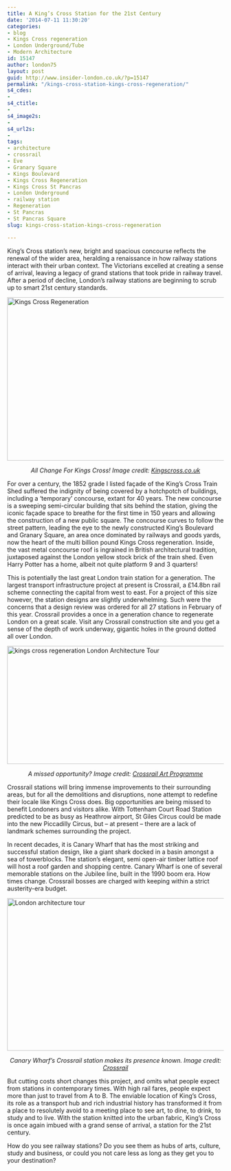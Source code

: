 ```yaml
---
title: A King’s Cross Station for the 21st Century
date: '2014-07-11 11:30:20'
categories:
- blog
- Kings Cross regeneration
- London Underground/Tube
- Modern Architecture
id: 15147
author: london75
layout: post
guid: http://www.insider-london.co.uk/?p=15147
permalink: "/kings-cross-station-kings-cross-regeneration/"
s4_cdes:
- 
s4_ctitle:
- 
s4_image2s:
- 
s4_url2s:
- 
tags:
- architecture
- crossrail
- Eve
- Granary Square
- Kings Boulevard
- Kings Cross Regeneration
- Kings Cross St Pancras
- London Underground
- railway station
- Regeneration
- St Pancras
- St Pancras Square
slug: kings-cross-station-kings-cross-regeneration

---
```

King’s Cross station’s new, bright and spacious concourse reflects the renewal of the wider area, heralding a renaissance in how railway stations interact with their urban context. The Victorians excelled at creating a sense of arrival, leaving a legacy of grand stations that took pride in railway travel. After a period of decline, London’s railway stations are beginning to scrub up to smart 21st century standards.

[<img class="aligncenter wp-image-15164 size-full" src="http://www.insider-london.co.uk/wp-content/uploads/2014/07/image_2916_1200_800.jpg" alt="Kings Cross Regeneration" width="569" height="379" />](http://www.insider-london.co.uk/wp-content/uploads/2014/07/image_2916_1200_800.jpg)

<p style="text-align: center">
  <em>All Change For Kings Cross! Image credit: <a href="http://www.kingscross.co.uk/press-release-2011-09-27" target="_blank">Kingscross.co.uk</a></em>
</p>

<p style="text-align: left">
  For over a century, the 1852 grade I listed façade of the King’s Cross Train Shed suffered the indignity of being covered by a hotchpotch of buildings, including a ‘temporary’ concourse, extant for 40 years. The new concourse is a sweeping semi-circular building that sits behind the station, giving the iconic façade space to breathe for the first time in 150 years and allowing the construction of a new public square. The concourse curves to follow the street pattern, leading the eye to the newly constructed King’s Boulevard and Granary Square, an area once dominated by railways and goods yards, now the heart of the multi billion pound Kings Cross regeneration. Inside, the vast metal concourse roof is ingrained in British architectural tradition, juxtaposed against the London yellow stock brick of the train shed. Even Harry Potter has a home, albeit not quite platform 9 and 3 quarters!
</p>

<p style="text-align: left">
  This is potentially the last great London train station for a generation. The largest transport infrastructure project at present is Crossrail, a £14.8bn rail scheme connecting the capital from west to east. For a project of this size however, the station designs are slightly underwhelming. Such were the concerns that a design review was ordered for all 27 stations in February of this year. Crossrail provides a once in a generation chance to regenerate London on a great scale. Visit any Crossrail construction site and you get a sense of the depth of work underway, gigantic holes in the ground dotted all over London.
</p>

[<img class="aligncenter wp-image-15155 size-full" src="http://www.insider-london.co.uk/wp-content/uploads/2014/07/13818_tottenham_court_road_station-architects_impression_of_over-site_develoment.jpg" alt="kings cross regeneration London Architecture Tour" width="569" height="274" />](http://www.insider-london.co.uk/wp-content/uploads/2014/07/13818_tottenham_court_road_station-architects_impression_of_over-site_develoment.jpg)

<p style="text-align: center">
  <em>A missed opportunity? Image credit: <a href="http://www.crossrailart.co.uk/image-library/tottenham-court-road" target="_blank">Crossrail Art Programme</a></em>
</p>

<p style="text-align: left">
  Crossrail stations will bring immense improvements to their surrounding areas, but for all the demolitions and disruptions, none attempt to redefine their locale like Kings Cross does. Big opportunities are being missed to benefit Londoners and visitors alike. With Tottenham Court Road Station predicted to be as busy as Heathrow airport, St Giles Circus could be made into the new Piccadilly Circus, but – at present – there are a lack of landmark schemes surrounding the project.
</p>

<p style="text-align: left">
  In recent decades, it is Canary Wharf that has the most striking and successful station design, like a giant shark docked in a basin amongst a sea of towerblocks. The station’s elegant, semi open-air timber lattice roof will host a roof garden and shopping centre. Canary Wharf is one of several memorable stations on the Jubilee line, built in the 1990 boom era. How times change. Crossrail bosses are charged with keeping within a strict austerity-era budget.
</p>

[<img class="aligncenter wp-image-15162 size-full" src="http://www.insider-london.co.uk/wp-content/uploads/2014/07/canary-wharf-crossrail.jpg" alt="London architecture tour" width="569" height="354" />](http://www.insider-london.co.uk/wp-content/uploads/2014/07/canary-wharf-crossrail.jpg)

<p style="text-align: center">
  <em>Canary Wharf&#8217;s Crossrail station makes its presence known. Image credit: <a href="http://www.crossrail.co.uk/route/stations/canary-wharf/" target="_blank">Crossrail</a></em>
</p>

<p style="text-align: left">
  But cutting costs short changes this project, and omits what people expect from stations in contemporary times. With high rail fares, people expect more than just to travel from A to B. The enviable location of King&#8217;s Cross, its role as a transport hub and rich industrial history has transformed it from a place to resolutely avoid to a meeting place to see art, to dine, to drink, to study and to live. With the station knitted into the urban fabric, King’s Cross is once again imbued with a grand sense of arrival, a station for the 21st century.
</p>

<p style="text-align: left">
  How do you see railway stations? Do you see them as hubs of arts, culture, study and business, or could you not care less as long as they get you to your destination?
</p>